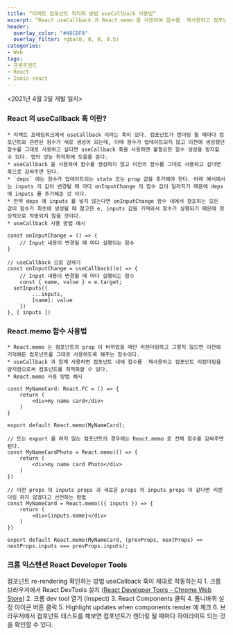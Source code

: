 ```yaml
---
title: “리액트 컴포넌트 최적화 방법 useCallback 사용법“
excerpt: “React useCallback 과 React.memo 를 사용하여 함수를  재사용하고 컴포넌트 리렌더링을 방지함으로써 컴포넌트를 최적화하는 방법과 크롬 익스텐션 React Developer Tools 사용법을 간단하게 설명한다.“
header:
  overlay_color: "#48CBFA"
  overlay_filter: rgba(0, 0, 0, 0.5)
categories:
- Web
tags:
- 프론트엔드
- React
- Ionic-react
---
```


<2021년 4월 3일 개발 일지>
### React 의 useCallback 훅 이란?
	* 리액트 프레임워크에서 useCallback 이라는 훅이 있다. 컴포넌트가 렌더링 될 때마다 컴포넌트와 관련된 함수가 새로 생성이 되는데, 이때 함수가 업데이트되지 않고 이전에 생성했던 함수를 그대로 사용하고 싶다면 useCallback 훅을 사용하면 불필요한 함수 생성을 방지할 수 있다. 앱의 성능 최적화에 도움을 준다.
	* useCallback 을 사용하여 함수를 생성하지 않고 이전의 함수를 그대로 사용하고 싶다면 훅으로 감싸주면 된다.
	* `deps` 에는 함수가 업데이트되는 state 또는 prop 값을 추가해야 한다. 아래 예시에서는 inputs 의 값이 변경될 때 마다 onInputChange 의 함수 값이 달라지기 때문에 deps에 inputs 를 추가해준 것 이다.
	* 만약 deps 에 inputs 를 넣지 않는다면 onInputChange 함수 내에서 참조하는 모든 값이 함수가 최초에 생성될 때 참고한 e, inputs 값을 가져와서 함수가 실행되기 때문에 정상적으로 작동되지 않을 것이다.
	* useCallback 사용 방법 예시


```tsx
const onInputChange = () => {
	// Input 내용이 변경될 때 마다 실행되는 함수
}

// useCallback 으로 감싸기
const onInputChange = useCallback((e) => {
	// Input 내용이 변경될 때 마다 실행되는 함수
	const { name, value } = e.target;
  setInputs({
		...inputs,
		[name]: value
	})
}, [ inputs ])

```

### React.memo 함수 사용법
	* React.memo 는 컴포넌트의 prop 이 바뀌었을 때만 리렌더링하고 그렇지 않으면 이전에 기억해둔 컴포넌트를 그대로 사용하도록 해주는 함수이다.
	* useCallback 과 함께 사용하면 컴포넌트 내에 함수를  재사용하고 컴포넌트 리렌더링을 방지함으로써 컴포넌트를 최적화할 수 있다.
	* React.memo 사용 방법 예시


```tsx
const MyNameCard: React.FC = () => {
	return (
		<div>my name card</div>
	)
}

export default React.memo(MyNameCard);

// 또는 export 를 하지 않는 컴포넌트의 경우에는 React.memo 로 전체 함수를 감싸주면 된다.
const MyNameCardPhoto = React.memo(() => {
	return (
		<div>my name card Photo</div>
	)
})

// 이전 props 의 inputs props 과 새로운 props 의 inputs props 이 같다면 리렌더링 하지 않겠다고 선언하는 방법
const MyNameCard = React.memo(({ inputs }) => {
	return (
		<div>{inputs.name}</div>
	)
})

export default React.memo(MyNameCard, (prevProps, nextProps) => nextProps.inputs === prevProps.inputs);
```

### 크롬 익스텐션 React Developer Tools  
컴포넌트 re-rendering 확인하는 방법 useCallback 훅이 제대로 작동하는지
	1. 크롬 브라우저에서 React DevTools 설치 ([React Developer Tools - Chrome Web Store](https://chrome.google.com/webstore/detail/react-developer-tools/fmkadmapgofadopljbjfkapdkoienihi?hl=en))
	2. 크롬 dev tool 열기 (Inspect)
	3. React Components 클릭
	4. 톱니바퀴 설정 아이콘 버튼 클릭
	5. Highlight updates when components render 에 체크
	6. 브라우저에서 컴포넌트 테스트를 해보면 컴포넌트가 렌더링 될 때마다 하이라이트 되는 것을 확인할 수 있다.
